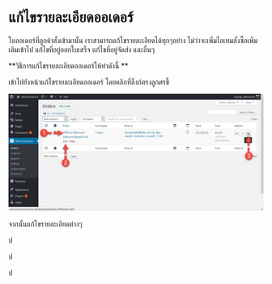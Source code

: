 # แก้ไขรายละเอียดออเดอร์

ใบออเดอร์ที่ลูกค้าสั่งเข้ามานั้น เราสามารถแก้ไขรายละเอียดได้ทุกๆอย่าง ไม่ว่าจะเพิ่มไอเทมสั่งซื้อเพิ่มเติมเข้าไป แก้ไขที่อยู่ออกใบเสร็จ แก้ไขที่อยู่จัดส่ง และอื่นๆ

**วิธีการแก้ไขรายละเอียดออเดอร์ให้ทำดังนี้ **

เข้าไปยังหน้าแก้ไขรายละเอียดออเดอร์ โดยคลิกที่ลิ้งก์ตรงลูกศรชี้

![](/assets/2017-03-02_15-52-39.jpg)

จากนั้นแก้ไขรายละเอียดต่างๆ



ป

ป

ป



